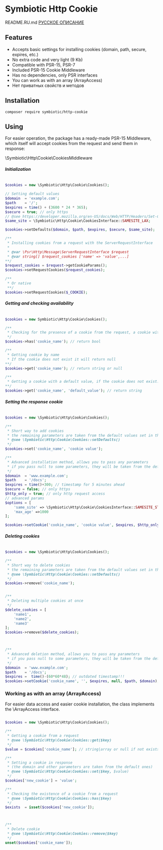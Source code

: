 # Symbiotic Http Cookie
README.RU.md  [РУССКОЕ ОПИСАНИЕ](https://github.com/Symbiotic-php/http-cookie/blob/master/README.RU.md)
## Features

- Accepts basic settings for installing cookies (domain, path, secure, expires, etc.)
- No extra code and very light (9 Kb)
- Compatible with PSR-15, PSR-7
- Included PSR-15 Cookie Middleware
- Has no dependencies, only PSR interfaces
- You can work as with an array (ArrayAccess)
- Нет приватных свойств и методов


## Installation
```
composer require symbiotic/http-cookie 
```

## Using

For easier operation, the package has a ready-made PSR-15 Middleware,
which itself will accept cookies from the request and send them in response:

\Symbiotic\Http\Cookie\CookiesMiddleware


##### Initialization
```php

$cookies = new \Symbiotic\Http\Cookie\Cookies();

// Setting default values
$domain  = 'example.com';
$path    = '/';
$expires = time() + (3600 * 24 * 365);
$secure = true; // only https
// @see https://developer.mozilla.org/en-US/docs/Web/HTTP/Headers/Set-Cookie#attributes
$same_site = \Symbiotic\Http\Cookie\CookiesInterface::SAMESITE_LAX;

$cookies->setDefaults($domain, $path, $expires, $secure, $same_site);

/**
 * Installing cookies from a request with the ServerRequestInterface
 *
 * @var \Psr\Http\Message\ServerRequestInterface $request
 * @var string[] $request_cookies ['name' => 'value',...]
**/
$request_cookies = $request->getCookieParams();
$cookies->setRequestCookies($request_cookies);

/**
 * Or native
 **/
$cookies->setRequestCookies($_COOKIE);

```

##### Getting and checking availability

```php

$cookies = new Symbiotic\Http\Cookie\Cookies();

/**
 * Checking for the presence of a cookie from the request, a cookie with an empty value also exists
 */
$cookies->has('cookie_name'); // return bool 

/**
 * Getting cookie by name
 * If the cookie does not exist it will return null
**/
$cookies->get('cookie_name'); // return string or null 

/**
 * Getting a cookie with a default value, if the cookie does not exist.
**/
$cookies->get('cookie_name', 'default_value'); // return string  

```

##### Setting the response cookie

```php

$cookies = new \Symbiotic\Http\Cookie\Cookies();

/**
 * Short way to add cookies
 * the remaining parameters are taken from the default values set in the method:
 * @see \Symbiotic\Http\Cookie\Cookies::setDefaults()
 */
$cookies->set('cookie_name', 'cookie value');

/**
 * Advanced installation method, allows you to pass any parameters
 * if you pass null to some parameters, they will be taken from the default ones
 */
$domain  = 'www.example.com';
$path    = '/docs';
$expires = time()+300; // timestamp for 5 minutes ahead
$secure = false; // only https
$http_only = true; // only http request access
// advanced params
$options = [
    'same_site' => \Symbiotic\Http\Cookie\CookiesInterface::SAMESITE_STRICT,
    'max_age' =>1000
];

$cookies->setCookie('cookie_name', 'cookie value', $expires, $http_only, $path, $domain, $secure, $options);

```


##### Deleting cookies

```php

$cookies = new \Symbiotic\Http\Cookie\Cookies();

/**
 * Short way to delete cookies
 * the remaining parameters are taken from the default values set in the method:
 * @see \Symbiotic\Http\Cookie\Cookies::setDefaults()
 */
$cookies->remove('cookie_name');


/**
 * Deleting multiple cookies at once
 */
$delete_cookies = [
    'name1',
    'name2',
    'name3'
];
$cookies->remove($delete_cookies);



/**
 * Advanced deletion method, allows you to pass any parameters
 * if you pass null to some parameters, they will be taken from the default ones
 */
$domain  = 'www.example.com';
$path    = '/docs';
$expires =  time()-(60*60*48); // outdated timestamp!!!
$cookies->setCookie('cookie_name', '', $expires, null, $path, $domain);

```

### Working as with an array (ArrayAccess)
For easier data access and easier cookie installation, the class implements the \ArrayAccess interface.


```php

$cookies = new \Symbiotic\Http\Cookie\Cookies();

/**
 * Getting a cookie from a request
 * @see \Symbiotic\Http\Cookie\Cookies::get($key)
 */
$value = $cookies['cookie_name']; // string|array or null if not exists

/**
 * Setting a cookie in response 
 * (the domain and other parameters are taken from the default ones)
 * @see \Symbiotic\Http\Cookie\Cookies::set($key, $value)
 */
$cookies['new_cookie'] = 'value';

/**
 * Checking the existence of a cookie from a request
 * @see \Symbiotic\Http\Cookie\Cookies::has($key)
 */
$exists  = isset($cookies['new_cookie']);



/**
 * Delete cookie
 * @see \Symbiotic\Http\Cookie\Cookies::remove($key)
 */
unset($cookies['cookie_name']);


```





